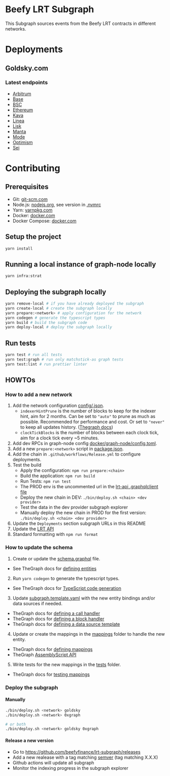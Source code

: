 # Beefy LRT Subgraph

This Subgraph sources events from the Beefy LRT contracts in different networks.

# Deployments

## Goldsky.com

### Latest endpoints

- [Arbitrum](https://api.goldsky.com/api/public/project_clu2walwem1qm01w40v3yhw1f/subgraphs/beefy-lrt-arbitrum/latest/gn)
- [Base](https://api.goldsky.com/api/public/project_clu2walwem1qm01w40v3yhw1f/subgraphs/beefy-lrt-base/latest/gn)
- [BSC](https://api.goldsky.com/api/public/project_clu2walwem1qm01w40v3yhw1f/subgraphs/beefy-lrt-bsc/latest/gn)
- [Ethereum](https://api.goldsky.com/api/public/project_clu2walwem1qm01w40v3yhw1f/subgraphs/beefy-lrt-ethereum/latest/gn)
- [Kava](https://api.goldsky.com/api/public/project_clu2walwem1qm01w40v3yhw1f/subgraphs/beefy-lrt-kava/latest/gn)
- [Linea](https://api.goldsky.com/api/public/project_clu2walwem1qm01w40v3yhw1f/subgraphs/beefy-lrt-linea/latest/gn)
- [Lisk](https://api.goldsky.com/api/public/project_clu2walwem1qm01w40v3yhw1f/subgraphs/beefy-lrt-lisk/latest/gn)
- [Manta](https://api.goldsky.com/api/public/project_clu2walwem1qm01w40v3yhw1f/subgraphs/beefy-lrt-manta/latest/gn)
- [Mode](https://api.goldsky.com/api/public/project_clu2walwem1qm01w40v3yhw1f/subgraphs/beefy-lrt-mode/latest/gn)
- [Optimism](https://api.goldsky.com/api/public/project_clu2walwem1qm01w40v3yhw1f/subgraphs/beefy-lrt-optimism/latest/gn)
- [Sei](https://api.goldsky.com/api/public/project_clu2walwem1qm01w40v3yhw1f/subgraphs/beefy-lrt-sei/latest/gn)

# Contributing

## Prerequisites

- Git: [git-scm.com](https://git-scm.com)
- Node.js: [nodejs.org](https://nodejs.org), see version in [.nvmrc](.nvmrc)
- Yarn: [yarnpkg.com](https://yarnpkg.com)
- Docker: [docker.com](https://www.docker.com)
- Docker Compose: [docker.com](https://docs.docker.com/compose/install/)

## Setup the project

```bash
yarn install
```

## Running a local instance of graph-node locally

```bash
yarn infra:strat
```

## Deploying the subgraph locally

```bash
yarn remove-local # if you have already deployed the subgraph
yarn create-local # create the subgraph locally
yarn prepare:<network> # apply configuration for the network
yarn codegen # generate the typescript types
yarn build # build the subgraph code
yarn deploy-local # deploy the subgraph locally
```

## Run tests

```bash
yarn test # run all tests
yarn test:graph # run only matchstick-as graph tests
yarn test:lint # run prettier linter
```

## HOWTOs

### How to add a new network

1. Add the network configuration [config/<network>.json](config/).
   - `indexerHintPrune` is the number of blocks to keep for the indexer hint, aim for 2 months. Can be set to `"auto"` to prune as much as possible. Recommended for performance and cost. Or set to `"never"` to keep all updates history. ([Thegraph docs](https://thegraph.com/docs/en/cookbook/pruning/#how-to-prune-a-subgraph-with-indexerhints))
   - `clockTickBlocks` is the number of blocks between each clock tick, aim for a clock tick every ~5 minutes.
2. Add dev RPCs in graph-node config [docker/graph-node/config.toml](docker/graph-node/config.toml).
3. Add a new `prepare:<network>` script in [package.json](package.json).
4. Add the chain in `.github/workflows/Release.yml` to configure deployments.
5. Test the build
   - Apply the configuration: `npm run prepare:<chain>`
   - Build the application: `npm run build`
   - Run Tests: `npm run test`
   - The PROD env is the uncommented url in the [lrt-api .graphqlclient file](https://github.com/beefyfinance/beefy-lrt-api/blob/main/.graphclientrc.yml#L9)
   - Deploy the new chain in DEV: `./bin/deploy.sh <chain> <dev provider>`
   - Test the data in the dev provider subgraph explorer
   - Manually deploy the new chain in PROD for the first version: `./bin/deploy.sh <chain> <dev provider>`
6. Update the `Deployments` section subgraph URLs in this README
7. Update the [LRT API](https://github.com/beefyfinance/beefy-lrt-api)
8. Standard formatting with `npm run format`

### How to update the schema

1. Create or update the [schema.graphql](schema.graphql) file.

- See TheGraph docs for [defining entities](https://thegraph.com/docs/en/developing/creating-a-subgraph/#defining-entities)

2. Run `yarn codegen` to generate the typescript types.

- See TheGraph docs for [TypeScript code generation](https://thegraph.com/docs/en/developing/creating-a-subgraph/#code-generation)

3. Update [subgraph.template.yaml](subgraph.template.yaml) with the new entity bindings and/or data sources if needed.

- TheGraph docs for [defining a call handler](https://thegraph.com/docs/en/developing/creating-a-subgraph/#defining-a-call-handler)
- TheGraph docs for [defining a block handler](https://thegraph.com/docs/en/developing/creating-a-subgraph/#block-handlers)
- TheGraph docs for [defining a data source template](https://thegraph.com/docs/en/developing/creating-a-subgraph/#data-source-templates)

4. Update or create the mappings in the [mappings](src/mappings) folder to handle the new entity.

- TheGraph docs for [defining mappings](https://thegraph.com/docs/en/developing/creating-a-subgraph/#mapping-function)
- TheGraph [AssemblyScript API](https://thegraph.com/docs/en/developing/graph-ts/api/)

5. Write tests for the new mappings in the [tests](tests/) folder.

- TheGraph docs for [testing mappings](https://thegraph.com/docs/en/developing/unit-testing-framework/)

### Deploy the subgraph

#### Manually

```bash
./bin/deploy.sh <network> goldsky
./bin/deploy.sh <network> 0xgraph

# or both
./bin/deploy.sh <network> goldsky 0xgraph
```

#### Release a new version

- Go to https://github.com/beefyfinance/lrt-subgraph/releases
- Add a new realease with a tag matching [semver](https://semver.org/) (tag matching X.X.X)
- Github actions will update all subgraph
- Monitor the indexing progress in the subgraph explorer
